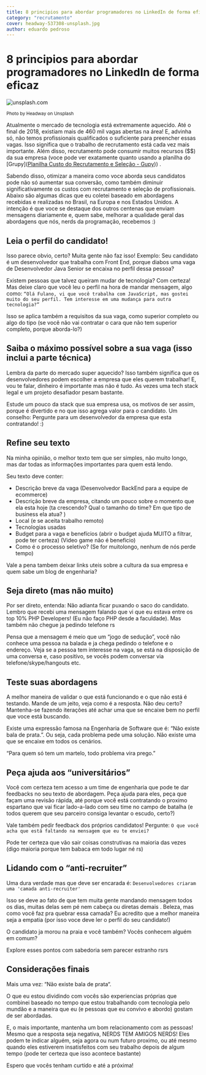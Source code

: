 ```yaml
---
title: 8 principios para abordar programadores no LinkedIn de forma eficaz
category: "recrutamento"
cover: headway-537308-unsplash.jpg
author: eduardo pedroso
---
```

# 8 principios para abordar programadores no LinkedIn de forma eficaz

![unsplash.com](./headway-537308-unsplash.jpg)

<sup>Photo by Headway on Unsplash</sup>

Atualmente o mercado de tecnologia está extremamente aquecido. Até o final de 2018, existiam mais de 460 mil vagas abertas na área! E, advinha só, não temos profissionais qualificados o suficiente para preencher essas vagas. Isso significa que o trabalho de recrutamento está cada vez mais importante. Além disso, recrutamento pode consumir muitos recursos ($$) da sua empresa (voce pode ver exatamente quanto usando a planilha do [Grupy]([Planilha Custo do Recrutamento e Seleção - Gupy](https://info.gupy.io/material-planilha-custo-do-recrutamento-e-selecao))) .

Sabendo disso, otimizar a maneira como voce aborda seus candidatos pode não só aumentar sua conversão, como também diminuir significativamente os custos com recrutamento e seleção de profissionais.
Abaixo são algumas dicas que eu coletei baseado em abordagens recebidas e realizadas no Brasil, na Europa e nos Estados Unidos.
A intenção é que voce se destaque dos outros centenas que enviam mensagens diariamente e, quem sabe, melhorar a qualidade geral das abordagens que nós, nerds da programação, recebemos :)


## Leia o perfil do candidato!
Isso parece obvio, certo?  Muita gente não faz isso!
Exemplo: Seu candidato é um desenvolvedor que trabalha com Front End, porque diabos uma vaga de Desenvolvedor Java Senior se encaixa no perfil dessa pessoa?

Existem pessoas que talvez queiram mudar de tecnologia? Com certeza! Mas deixe claro que você leu o perfil na hora de mandar mensagem, algo como: `“Olá Fulano, vi que você trabalha com JavaScript, mas gostei muito do seu perfil. Tem interesse em uma mudança para outra tecnologia?”`

Isso se aplica também a requisitos da sua vaga, como superior completo ou algo do tipo (se você não vai contratar o cara que não tem superior completo, porque aborda-lo?)

## Saiba o máximo possível sobre a sua vaga (isso inclui a parte técnica)
Lembra da parte do mercado super aquecido? Isso também significa que os desenvolvedores podem escolher a empresa que eles querem trabalhar! E, vou te falar, dinheiro é importante mas não é tudo. As vezes uma tech stack legal e um projeto desafiador pesam bastante.

Estude um pouco da stack que sua empresa usa, os motivos de ser assim, porque é divertido e no que isso agrega valor para o candidato. Um conselho: Pergunte para um desenvolvedor da empresa que esta contratando! :)

## Refine seu texto
Na minha opinião, o melhor texto tem que ser simples, não muito longo, mas dar todas as informações importantes para quem está lendo.

Seu texto deve conter: 
- Descrição breve da vaga (Desenvolvedor BackEnd para a equipe de ecommerce)
- Descrição breve da empresa, citando um pouco sobre o momento que ela esta hoje (ta crescendo? Qual o tamanho do time? Em que tipo de business ela atua? )
- Local (e se aceita trabalho remoto)
- Tecnologias usadas
- Budget para a vaga e benefícios (abrir o budget ajuda MUITO a filtrar, pode ter certeza) (Video game não é beneficio)
- Como é o processo seletivo? (Se for muitolongo, nenhum de nós perde tempo)

Vale a pena tambem deixar links uteis sobre a cultura da sua empresa e quem sabe um blog de engenharia?

## Seja direto (mas não muito)
Por ser direto, entenda: Não adianta ficar puxando o saco do candidato. Lembro que recebi uma mensagem falando que vi que eu estava entre os top 10% PHP Developers! (Eu não faço PHP desde a faculdade). Mas também não chegue ja pedindo telefone rs

Pensa que a mensagem é meio que um “jogo de sedução”, você não conhece uma pessoa na balada e ja chega pedindo o telefone e o endereço. Veja se a pessoa tem interesse na vaga, se está na disposição de uma conversa e, caso positivo, se vocês podem conversar via telefone/skype/hangouts etc.

## Teste suas abordagens
A melhor maneira de validar o que está funcionando e o que não está é testando. Mande de um jeito, veja como é a resposta. Não deu certo? Mantenha-se fazendo iterações até achar uma que se encaixe bem no perfil que voce está buscando.

Existe uma expressão famosa na Engenharia de Software que é: “Não existe bala de prata.”. Ou seja, cada problema pede uma solução. Não existe uma que se encaixe em todos os cenários.

“Para quem só tem um martelo, todo problema vira prego.”

## Peça ajuda aos “universitários”
Você com certeza tem acesso a um time de engenharia que pode te dar feedbacks no seu texto de abordagem. Peça ajuda para eles, peça que façam uma revisão rápida, até porque você está contratando o proximo espartano que vai ficar lado-a-lado com seu time no campo de batalha (e todos querem que seu parceiro consiga levantar o escudo, certo?)

Vale também pedir feedback dos próprios candidatos! Pergunte:
`O que você acha que está faltando na mensagem que eu te enviei?`

Pode ter certeza que vão sair coisas construtivas na maioria das vezes (digo maioria porque tem babaca em todo lugar né rs)

## Lidando com o “anti-recruiter”
Uma dura verdade mas que deve ser encarada é:
`Desenvolvedores criaram uma 'camada anti-recruiter'`

Isso se deve ao fato de que tem muita gente mandando mensagem todos os dias, muitas delas sem pé nem cabeça ou diretas demais . Beleza, mas como você faz pra quebrar essa camada? Eu acredito que a melhor maneira seja a empatia (por isso voce deve ler o perfil do seu candidato!)

O candidato ja morou na praia e você também? Vocês conhecem alguém em comum?

Explore esses pontos com sabedoria sem parecer estranho rsrs 

## Considerações finais
Mais uma vez: “Não existe bala de prata“.

O que eu estou dividindo com vocês são experiencias próprias que combinei baseado no tempo que estou trabalhando com tecnologia pelo mundão e a maneira que eu (e pessoas que eu convivo e abordo) gostam de ser abordadas. 

E, o mais importante, mantenha um bom relacionamento com as pessoas! Mesmo que a resposta seja negativa, NERDS TEM AMIGOS NERDS! Eles podem te indicar alguém, seja agora ou num futuro proximo, ou até mesmo quando eles estiverem insatisfeitos com seu trabalho depois de algum tempo (pode ter certeza que isso acontece bastante)

Espero que vocês tenham curtido e até a próxima!
